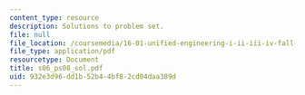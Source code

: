 ```yaml
---
content_type: resource
description: Solutions to problem set.
file: null
file_location: /coursemedia/16-01-unified-engineering-i-ii-iii-iv-fall-2005-spring-2006/932e3d96dd1b52b44bf82cd04daa389d_s06_ps08_sol.pdf
file_type: application/pdf
resourcetype: Document
title: s06_ps08_sol.pdf
uid: 932e3d96-dd1b-52b4-4bf8-2cd04daa389d
---
```

